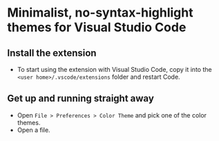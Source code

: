 # Minimalist, no-syntax-highlight themes for Visual Studio Code

## Install the extension

-  To start using the extension with Visual Studio Code, copy it into the `<user home>/.vscode/extensions` folder and restart Code.

## Get up and running straight away

-  Open `File > Preferences > Color Theme` and pick one of the color themes.
-  Open a file.
